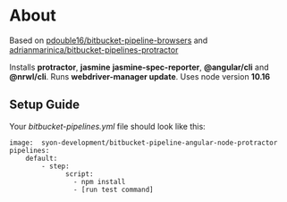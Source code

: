 # About
Based on  [pdouble16/bitbucket-pipeline-browsers] and [adrianmarinica/bitbucket-pipelines-protractor]


Installs **protractor**, **jasmine**  **jasmine-spec-reporter**, **@angular/cli** and **@nrwl/cli**.
Runs **webdriver-manager update**.
Uses node version **10.16**


## Setup Guide
Your *bitbucket-pipelines.yml* file should look like this:

    image:  syon-development/bitbucket-pipeline-angular-node-protractor
    pipelines:
        default:
            - step:
                  script:
                    - npm install
                    - [run test command]
[adrianmarinica/bitbucket-pipelines-protractor]: <https://github.com/adrianmarinica/bitbucket-pipelines-protractor>
[pdouble16/bitbucket-pipeline-browsers]: <https://hub.docker.com/r/pdouble16/bitbucket-pipeline-browsers/~/dockerfile/>
